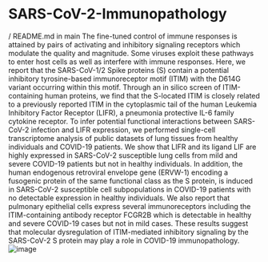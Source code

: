 # SARS-CoV-2-Immunopathology
/
README.md
in
main
The fine-tuned control of immune responses is attained by pairs of activating and inhibitory signaling receptors which modulate the quality and magnitude. Some viruses exploit these pathways to enter host cells as well as interfere with immune responses. Here, we report that the SARS-CoV-1/2 Spike proteins (S) contain a potential inhibitory tyrosine-based immunoreceptor motif (ITIM) with the D614G variant occurring within this motif. Through an in silico screen of ITIM-containing human proteins, we find that the S-located ITIM is closely related to a previously reported ITIM in the cytoplasmic tail of the human Leukemia Inhibitory Factor Receptor (LIFR), a pneumonia protective IL-6 family cytokine receptor. To infer potential functional interactions between SARS-CoV-2 infection and LIFR expression, we performed single-cell transcriptome analysis of public datasets of lung tissues from healthy individuals and COVID-19 patients. We show that LIFR and its ligand LIF are highly expressed in SARS-CoV-2 susceptible lung cells from mild and severe COVID-19 patients but not in healthy individuals. In addition, the human endogenous retroviral envelope gene (ERVW-1) encoding a fusogenic protein of the same functional class as the S protein, is induced in SARS-CoV-2 susceptible cell subpopulations in COVID-19 patients with no detectable expression in healthy individuals. We also report that pulmonary epithelial cells express several immunoreceptors including the ITIM-containing antibody receptor FCGR2B which is detectable in healthy and severe COVID-19 cases but not in mild cases. These results suggest that molecular dysregulation of ITIM-mediated inhibitory signaling by the SARS-CoV-2 S protein may play a role in COVID-19 immunopathology. ![image](https://user-images.githubusercontent.com/9676932/114939733-dd08bc00-9e0e-11eb-8b5c-b3e3a683a4b0.png)
